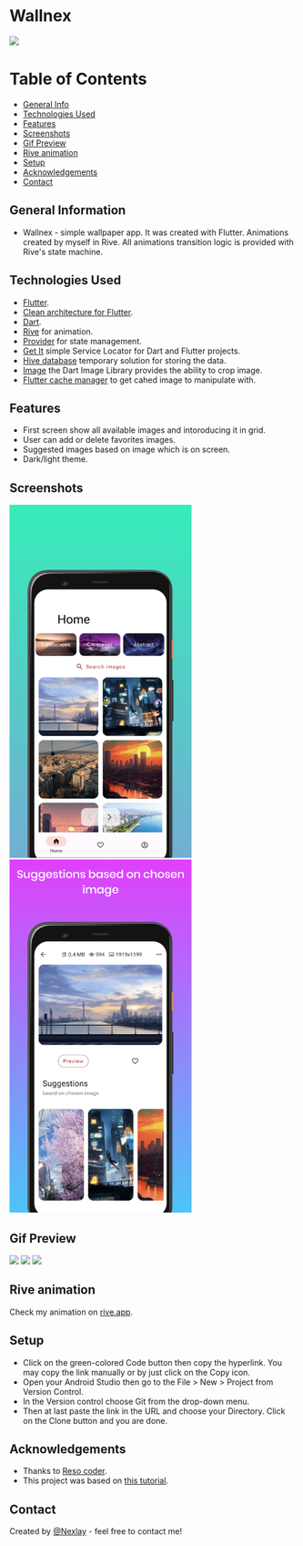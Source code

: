 # Wallnex
![](https://github.com/nexlay/wallnaex/blob/master/assets/git/wallnex.gif)
# Table of Contents
* [General Info](#general-information)
* [Technologies Used](#technologies-used)
* [Features](#features)
* [Screenshots](#screenshots)
* [Gif Preview](#gif-preview)
* [Rive animation](#rive-animation)
* [Setup](#setup)
* [Acknowledgements](#acknowledgements)
* [Contact](#contact)
<!-- * [License](#license) -->





## General Information
- Wallnex - simple wallpaper app. It was created with Flutter. Animations created by myself in Rive. All animations transition logic is provided with Rive's state machine.



## Technologies Used
- [Flutter](https://flutter.dev/?gclid=Cj0KCQjw1vSZBhDuARIsAKZlijRtxpWm4-4uONVZWImtjAFWLuNh3qXvWyRedL89vchIklx13I7zROwaAjR1EALw_wcB&gclsrc=aw.ds).
- [Clean architecture for Flutter](https://github.com/ResoCoder/flutter-tdd-clean-architecture-course).
- [Dart](https://dart.dev/).
- [Rive](https://rive.app/) for animation.
- [Provider](https://pub.dev/packages/provider) for state management.
- [Get It](https://pub.dev/packages/get_it) simple Service Locator for Dart and Flutter projects.
- [Hive database](https://pub.dev/packages/hive) temporary solution for storing the data.
- [Image](https://pub.dev/packages/image) the Dart Image Library provides the ability to crop image.
- [Flutter cache manager](https://pub.dev/packages/flutter_cache_manager) to get cahed image to manipulate with.



## Features
- First screen show all available images and intoroducing it in grid.
- User can add or delete favorites images.
- Suggested images based on image which is on screen.
- Dark/light theme.


## Screenshots
<img src="assets/git/1.png" width="320" height="620"/> <img src="assets/git/2.png" width="320" height="620"/>
## Gif Preview
![](https://github.com/nexlay/wallnaex/blob/master/assets/git/wallnex_1.gif) ![](https://github.com/nexlay/wallnaex/blob/master/assets/git/wallnex_2.gif)
![](https://github.com/nexlay/wallnaex/blob/master/assets/git/wallnex_3.gif)



## Rive animation
Check my animation on [rive.app](https://rive.app/community/3382-7108-google-logo/).


## Setup
- Click on the green-colored Code button then copy the hyperlink. You may copy the link manually or by just click on the Copy icon.
- Open your Android Studio then go to the File > New > Project from Version Control.
- In the Version control choose Git from the drop-down menu.
- Then at last paste the link in the URL and choose your Directory. Click on the Clone button and you are done.



## Acknowledgements
- Thanks to [Reso coder](https://github.com/ResoCoder).
- This project was based on [this tutorial](https://help.rive.app/).


## Contact
Created by [@Nexlay](https://twitter.com/Nexlay/) - feel free to contact me!








